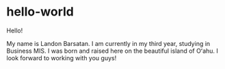 # hello-world
Hello!

My name is Landon Barsatan.
I am currently in my third year, studying in Business MIS.
I was born and raised here on the beautiful island of Oʻahu.
I look forward to working with you guys!
